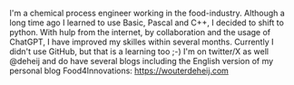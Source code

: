 I'm a chemical process engineer working in the food-industry. Although a long time ago I learned to use Basic, Pascal and C++, I decided to shift to python.
With hulp from the internet, by collaboration and the usage of ChatGPT, I have improved my skilles within several months.
Currently I didn't use GitHub, but that is a learning too ;-)
I'm on twitter/X as well @deheij and do have several blogs including the English version of my personal blog Food4Innovations: https://wouterdeheij.com
